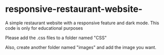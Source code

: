 # responsive-restaurant-website-
A simple restaurant website with a responsive feature and dark mode. This code is only for educational purposes


Please add the .css files to a folder named "CSS"

Also, create another folder named "images" and add the image you want. 
